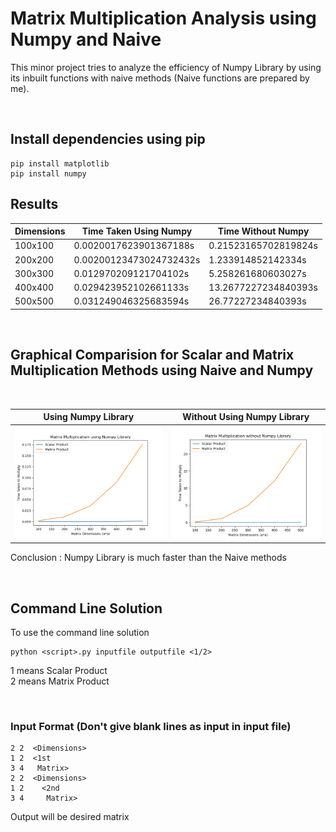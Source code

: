 # Matrix Multiplication Analysis using Numpy and Naive

This minor project tries to analyze the efficiency of Numpy Library by using its inbuilt functions with naive methods (Naive functions are prepared by me).


<br>

## Install dependencies using pip
```
pip install matplotlib
pip install numpy
```

## Results


| Dimensions |Time Taken Using Numpy | Time Without Numpy
| ------------- | --------- | ---------|
| 100x100  | 0.0020017623901367188s  |   0.21523165702819824s   |
| 200x200  | 0.00200123473024732432s |   1.233914852142334s   |
| 300x300  | 0.012970209121704102s   |   5.258261680603027s   |
| 400x400  | 0.029423952102661133s   |   13.2677227234840393s   |
| 500x500  | 0.031249046325683594s   |  26.77227234840393s    |

<br>

## Graphical Comparision for Scalar and Matrix Multiplication Methods using Naive and Numpy
<br>

|                 Using Numpy Library              |                 Without Using Numpy Library                 |
|:-------------------------------------------------:|:-------------------------------------------------:|
| <img width="1604" src="./Figure_1.png"> | <img width="1604" src="./Figure_2.png"> 


Conclusion : Numpy Library is much faster than the Naive methods

<br>

## Command Line Solution
To use the command line solution 
```
python <script>.py inputfile outputfile <1/2>
```

1 means Scalar Product <br>
2 means Matrix Product

<br>

### Input Format (Don't give blank lines as input in input file)
```
2 2  <Dimensions>
1 2  <1st
3 4   Matrix>
2 2  <Dimensions>
1 2    <2nd
3 4     Matrix>
```
Output will be desired matrix
